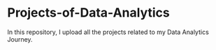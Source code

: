# Projects-of-Data-Analytics
In this repository, I upload all the projects related to my Data Analytics Journey.

